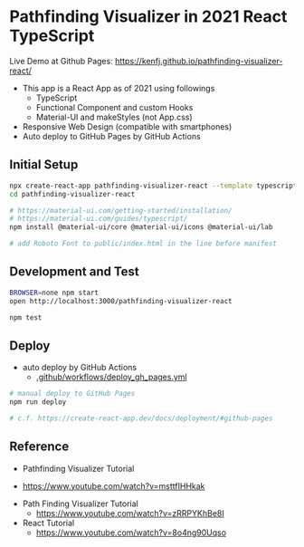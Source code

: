 # Pathfinding Visualizer in 2021 React TypeScript

Live Demo at Github Pages: https://kenfj.github.io/pathfinding-visualizer-react/

* This app is a React App as of 2021 using followings
  - TypeScript
  - Functional Component and custom Hooks
  - Material-UI and makeStyles (not App.css)
* Responsive Web Design (compatible with smartphones)
* Auto deploy to GitHub Pages by GitHub Actions

## Initial Setup

```bash
npx create-react-app pathfinding-visualizer-react --template typescript --use-npm
cd pathfinding-visualizer-react

# https://material-ui.com/getting-started/installation/
# https://material-ui.com/guides/typescript/
npm install @material-ui/core @material-ui/icons @material-ui/lab

# add Roboto Font to public/index.html in the line before manifest
```

## Development and Test

```bash
BROWSER=none npm start
open http://localhost:3000/pathfinding-visualizer-react

npm test
```

## Deploy

* auto deploy by GitHub Actions
  - [.github/workflows/deploy_gh_pages.yml](.github/workflows/deploy_gh_pages.yml)

```bash
# manual deploy to GitHub Pages
npm run deploy

# c.f. https://create-react-app.dev/docs/deployment/#github-pages
```

## Reference

* Pathfinding Visualizer Tutorial
 - https://www.youtube.com/watch?v=msttfIHHkak
* Path Finding Visualizer Tutorial
  - https://www.youtube.com/watch?v=zRRPYKhBe8I
* React Tutorial
  - https://www.youtube.com/watch?v=8o4ng90Uqso
